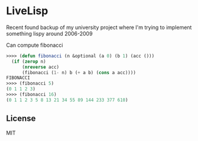 # LiveLisp
Recent found backup of my university project where I'm trying to implement something lispy
around 2006-2009

Can compute fibonacci

```lisp
>>>> (defun fibonacci (n &optional (a 0) (b 1) (acc ()))
  (if (zerop n)
      (nreverse acc)
      (fibonacci (1- n) b (+ a b) (cons a acc))))
FIBONACCI
>>>> (fibonacci 5)
(0 1 1 2 3)
>>>> (fibonacci 16)
(0 1 1 2 3 5 8 13 21 34 55 89 144 233 377 610)
```

## License
MIT
